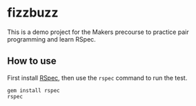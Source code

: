 # fizzbuzz #

This is a demo project for the Makers precourse to practice pair programming and learn RSpec.

## How to use ##

First install [RSpec](http://rspec.info/), then use the `rspec` command to run the test.
```shell
gem install rspec
rspec
```
